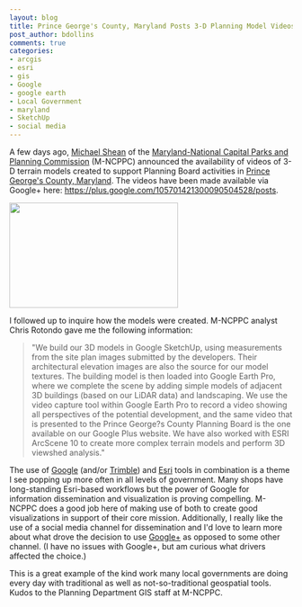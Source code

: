 ```yaml
---
layout: blog
title: Prince George's County, Maryland Posts 3-D Planning Model Videos
post_author: bdollins
comments: true
categories:
- arcgis
- esri
- gis
- Google
- google earth
- Local Government
- maryland
- SketchUp
- social media
---
```


A few days ago, <a href="http://twitter.com/#!/MichaelShean" target="_blank">Michael Shean</a> of the <a href="http://www.mncppc.org/Commission_Home.html" target="_blank">Maryland-National Capital Parks and Planning Commission</a> (M-NCPPC) announced the availability of videos of 3-D terrain models created to support Planning Board activities in <a href="http://maps.google.com/maps?hl=en&amp;cp=26&amp;gs_id=7&amp;xhr=t&amp;bav=on.2,or.r_gc.r_pw.r_qf.,cf.osb&amp;biw=1280&amp;bih=638&amp;ion=1&amp;q=prince+george's+county&amp;um=1&amp;ie=UTF-8&amp;hq=&amp;hnear=0x89b64bcdfea9f6a7:0x68f24b5f98fbb7fc,Prince+George's,+MD&amp;gl=us&amp;sa=X&amp;ei=1FzjT_H1Iq-t0AHasqikAw&amp;sqi=2&amp;ved=0CJABELYD" target="_blank">Prince George's County, Maryland</a>. The videos have been made available via Google+ here: <a href="https://plus.google.com/105701421300090504528/posts" target="_blank">https://plus.google.com/105701421300090504528/posts</a>.

<a href="http://geobabble.files.wordpress.com/2012/06/pgcounty.png"><img alt="" class="aligncenter size-medium wp-image-2703" height="187" src="http://geobabble.files.wordpress.com/2012/06/pgcounty.png?w=300" title="pgcounty" width="300" /></a>

<!--more-->

I followed up to inquire how the models were created. M-NCPPC analyst Chris Rotondo gave me the following information:

<blockquote>"We build our 3D models in Google SketchUp, using measurements from the site plan images submitted by the developers. Their architectural elevation images are also the source for our model textures. The building model is then loaded into Google Earth Pro, where we complete the scene by adding simple models of adjacent 3D buildings (based on our LiDAR data) and landscaping. We use the video capture tool within Google Earth Pro to record a video showing all perspectives of the potential development, and the same video that is presented to the Prince George?s County Planning Board is the one available on our Google Plus website. We have also worked with ESRI ArcScene 10 to create more complex terrain models and perform 3D viewshed analysis."</blockquote>

The use of <a href="http://www.google.com/earth/index.html" target="_blank">Google</a> (and/or <a href="http://sketchup.google.com/" target="_blank">Trimble</a>) and <a href="http://www.esri.com" target="_blank">Esri</a> tools in combination is a theme I see popping up more often in all levels of government. Many shops have long-standing Esri-based workflows but the power of Google for information dissemination and visualization is proving compelling. M-NCPPC does a good job here of making use of both to create good visualizations in support of their core mission. Additionally, I really like the use of a social media channel for dissemination and I'd love to learn more about what drove the decision to use <a href="http://plus.google.com" target="_blank">Google+</a> as opposed to some other channel. (I have no issues with Google+, but am curious what drivers affected the choice.)

This is a great example of the kind work many local governments are doing every day with traditional as well as not-so-traditional geospatial tools. Kudos to the Planning Department GIS staff at M-NCPPC.